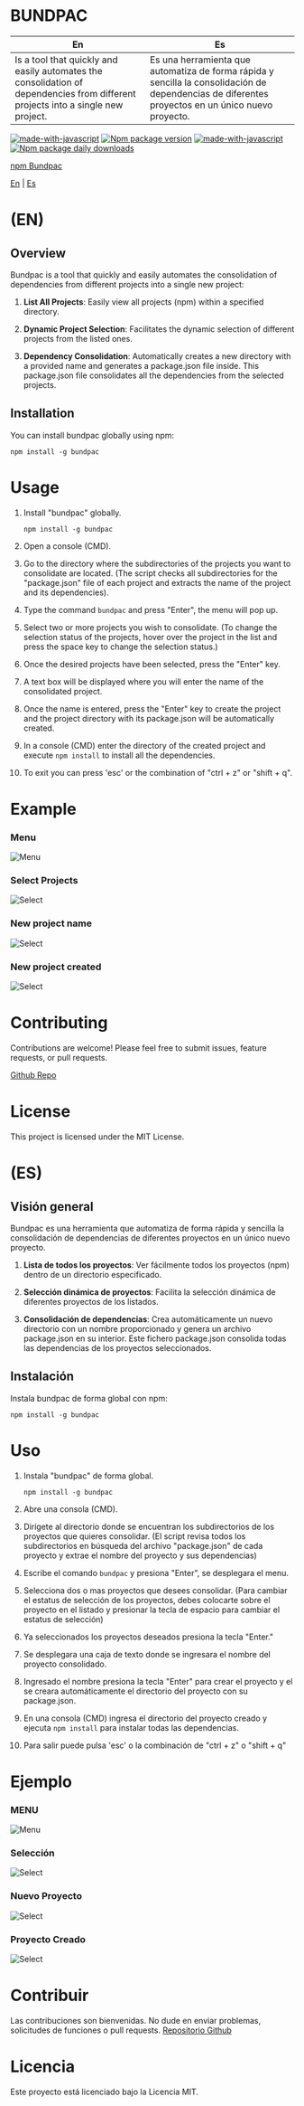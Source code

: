 # BUNDPAC

| En | Es |
|----|----|
| Is a tool that quickly and easily automates the consolidation of dependencies from different projects into a single new project. | Es una herramienta que automatiza de forma rápida y sencilla la consolidación de dependencias de diferentes proyectos en un único nuevo proyecto. |


[![made-with-javascript](https://img.shields.io/badge/%20package-npm-cb3837.svg)](https://www.npmjs.com/)
[![Npm package version](https://badgen.net/npm/v/bundpac)](https://npmjs.com/package/bundpac)
[![made-with-javascript](https://img.shields.io/badge/Made%20with-JavaScript-f0db4f.svg)](https://www.javascript.com)
[![Npm package daily downloads](https://badgen.net/npm/dm/bundpac)](https://npmjs.com/package/bundpac)

<a href="https://www.npmjs.com/package/bundpac" title="Go to Bundpac npm">npm Bundpac</a>

[En](#en) | [Es](#es)

# (EN)
## Overview

Bundpac is a tool that quickly and easily automates the consolidation of dependencies from different projects into a single new project:

1. **List All Projects**: Easily view all projects (npm) within a specified directory.

2. **Dynamic Project Selection**: Facilitates the dynamic selection of different projects from the listed ones.

3. **Dependency Consolidation**: Automatically creates a new directory with a provided name and generates a package.json file inside. This package.json file consolidates all the dependencies from the selected projects.

## Installation

You can install bundpac globally using npm:

``
npm install -g bundpac
``

# Usage

1. Install "bundpac" globally.

    ``
    npm install -g bundpac
    ``

2. Open a console (CMD).

3. Go to the directory where the subdirectories of the projects you want to consolidate are located. (The script checks all subdirectories for the "package.json" file of each project and extracts the name of the project and its dependencies). 

4. Type the command ``bundpac`` and press "Enter", the menu will pop up.

5. Select two or more projects you wish to consolidate. (To change the selection status of the projects, hover over the project in the list and press the space key to change the selection status.)

6. Once the desired projects have been selected, press the "Enter" key.

7. A text box will be displayed where you will enter the name of the consolidated project.

8. Once the name is entered, press the "Enter" key to create the project and the project directory with its package.json will be automatically created.

9. In a console (CMD) enter the directory of the created project and execute ```npm install``` to install all the dependencies.

10. To exit you can press 'esc' or the combination of "ctrl + z" or "shift + q".

# Example

### Menu
![Menu](https://raw.githubusercontent.com/joseluis18vs/bundpac/main/img/bp_menu.png)

### Select Projects
![Select](https://raw.githubusercontent.com/joseluis18vs/bundpac/main/img/bp_select.png)

### New project name
![Select](https://raw.githubusercontent.com/joseluis18vs/bundpac/main/img/bp_type.png)

### New project created
![Select](https://raw.githubusercontent.com/joseluis18vs/bundpac/main/img/bp_created.png)

# Contributing
Contributions are welcome! Please feel free to submit issues, feature requests, or pull requests.

[Github Repo](https://github.com/joseluis18vs/bundpac)

# License
This project is licensed under the MIT License.



# (ES) 
## Visión general
Bundpac es una herramienta que automatiza de forma rápida y sencilla la consolidación de dependencias de diferentes proyectos en un único nuevo proyecto.

1. **Lista de todos los proyectos**: Ver fácilmente todos los proyectos (npm) dentro de un directorio especificado.

2. **Selección dinámica de proyectos**: Facilita la selección dinámica de diferentes proyectos de los listados.

3. **Consolidación de dependencias**: Crea automáticamente un nuevo directorio con un nombre proporcionado y genera un archivo package.json en su interior. Este fichero package.json consolida todas las dependencias de los proyectos seleccionados.

## Instalación

Instala bundpac de forma global con npm:

``
npm install -g bundpac
``

# Uso
1. Instala "bundpac" de forma global.

    ``
    npm install -g bundpac
    ``

2. Abre una consola (CMD).

3. Dirígete al directorio donde se encuentran los subdirectorios de los proyectos que quieres consolidar. (El script revisa todos los subdirectorios en búsqueda del archivo "package.json" de cada proyecto y extrae el nombre del proyecto y sus dependencias) 

4. Escribe el comando ```bundpac``` y presiona "Enter", se desplegara el menu.

5. Selecciona dos o mas proyectos que desees consolidar. (Para cambiar el estatus de selección de los proyectos, debes colocarte sobre el proyecto en el listado y presionar la tecla de espacio para cambiar el estatus de selección)

6. Ya seleccionados los proyectos deseados presiona la tecla "Enter."

7. Se desplegara una caja de texto donde se ingresara el nombre del proyecto consolidado.

8. Ingresado el nombre presiona la tecla "Enter" para crear el proyecto y el se creara automáticamente el directorio del proyecto con su package.json.

9. En una consola (CMD) ingresa el directorio del proyecto creado y ejecuta `npm install` para instalar todas las dependencias.

10. Para salir puede pulsa 'esc' o la combinación de "ctrl + z" o "shift + q"

# Ejemplo

### MENU
![Menu](https://raw.githubusercontent.com/joseluis18vs/bundpac/main/img/bp_menu.png)

### Selección
![Select](https://raw.githubusercontent.com/joseluis18vs/bundpac/main/img/bp_select.png)

### Nuevo Proyecto
![Select](https://raw.githubusercontent.com/joseluis18vs/bundpac/main/img/bp_type.png)

### Proyecto Creado
![Select](https://raw.githubusercontent.com/joseluis18vs/bundpac/main/img/bp_created.png)

# Contribuir
Las contribuciones son bienvenidas. No dude en enviar problemas, solicitudes de funciones o pull requests.
[Repositorio Github](https://github.com/joseluis18vs/bundpac)

# Licencia
Este proyecto está licenciado bajo la Licencia MIT.